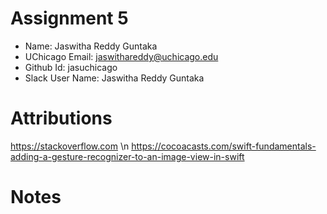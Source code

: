 # Assignment 5

- Name: Jaswitha Reddy Guntaka
- UChicago Email: jaswithareddy@uchicago.edu
- Github Id: jasuchicago
- Slack User Name: Jaswitha Reddy Guntaka

# Attributions

https://stackoverflow.com \n
https://cocoacasts.com/swift-fundamentals-adding-a-gesture-recognizer-to-an-image-view-in-swift


# Notes
